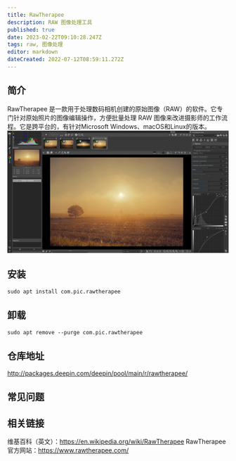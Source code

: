 ```yaml
---
title: RawTherapee
description: RAW 图像处理工具
published: true
date: 2023-02-22T09:10:28.247Z
tags: raw, 图像处理
editor: markdown
dateCreated: 2022-07-12T08:59:11.272Z
---
```


## 简介
RawTherapee 是一款用于处理数码相机创建的原始图像（RAW）的软件。它专门针对原始照片的图像编辑操作，方便批量处理 RAW 图像来改进摄影师的工作流程。它是跨平台的，有针对Microsoft Windows、macOS和Linux的版本。
![rt-5-misty1.jpg](/rt-5-misty1.jpg)

## 安装
```
sudo apt install com.pic.rawtherapee
```
## 卸载
```
sudo apt remove --purge com.pic.rawtherapee
```
## 仓库地址
http://packages.deepin.com/deepin/pool/main/r/rawtherapee/
## 常见问题
## 相关链接
维基百科（英文）：https://en.wikipedia.org/wiki/RawTherapee
RawTherapee 官方网站：https://www.rawtherapee.com/